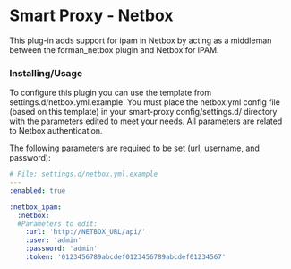 # Smart Proxy - Netbox

This plug-in adds support for ipam in Netbox by acting as a middleman between the forman_netbox plugin and Netbox for IPAM.

### Installing/Usage

To configure this plugin you can use the template from settings.d/netbox.yml.example.
You must place the netbox.yml config file (based on this template) in your 
smart-proxy config/settings.d/ directory with the parameters edited to meet your needs. All parameters are related to Netbox authentication.

The following parameters are required to be set (url, username, and password):

```yaml
# File: settings.d/netbox.yml.example 
---
:enabled: true

:netbox_ipam:
  :netbox:
  #Parameters to edit:
    :url: 'http://NETBOX_URL/api/'
    :user: 'admin'
    :password: 'admin'
    :token: '0123456789abcdef0123456789abcdef01234567'
```
